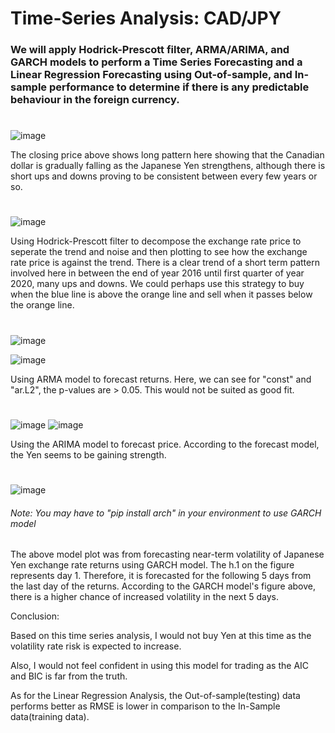 # Time-Series Analysis: CAD/JPY

### We will apply Hodrick-Prescott filter, ARMA/ARIMA, and GARCH models to perform a Time Series Forecasting and a Linear Regression Forecasting using Out-of-sample, and In-sample performance to determine if there is any predictable behaviour in the foreign currency.


#


![image](snaps/settle_price.png)

The closing price above shows long pattern here showing that the Canadian dollar is gradually falling as the Japanese Yen strengthens, although there is short ups and downs proving to be consistent between every few years or so.

#
![image](snaps/rate_trend.png)

Using Hodrick-Prescott filter to decompose the exchange rate price to seperate the trend and noise and then plotting to see how the exchange rate price is against the trend. There is a clear trend of a short term pattern involved here in between the end of year 2016 until first quarter of year 2020, many ups and downs. We could perhaps use this strategy to buy when the blue line is above the orange line and sell when it passes below the orange line.

#

![image](snaps/arma_model.png)



![image](snaps/5_day_returns_forecast.png)

Using ARMA model to forecast returns. Here, we can see for "const" and "ar.L2", the p-values are > 0.05. This would not be suited as good fit.

#

![image](snaps/arima_model.png)
![image](snaps/5_day_price_forecast.png)

Using the ARIMA model to forecast price. According to the forecast model, the Yen seems to be gaining strength.

#

![image](snaps/garch_volatility.png)
###### Note: You may have to "pip install arch" in your environment to use GARCH model

The above model plot was from forecasting near-term volatility of Japanese Yen exchange rate returns using GARCH model. The h.1 on the figure represents day 1. Therefore, it is forecasted for the following 5 days from the last day of the returns. According to the GARCH model's figure above, there is a higher chance of increased volatility in the next 5 days. 


Conclusion:

Based on this time series analysis, I would not buy Yen at this time as the volatility rate risk is expected to increase. 

Also, I would not feel confident in using this model for trading as the AIC and BIC is far from the truth.

As for the Linear Regression Analysis, the Out-of-sample(testing) data performs better as RMSE is lower in comparison to the In-Sample data(training data).